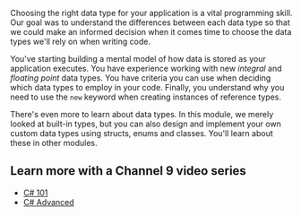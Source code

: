Choosing the right data type for your application is a vital programming skill.  Our goal was to understand the differences between each data type so that we could make an informed decision when it comes time to choose the data types we'll rely on when writing code.

You've starting building a mental model of how data is stored as your application executes.  You have experience working with new *integral* and *floating point* data types.  You have criteria you can use when deciding which data types to employ in your code.  Finally, you understand why you need to use the `new` keyword when creating instances of reference types.

There's even more to learn about data types.  In this module, we merely looked at built-in types, but you can also design and implement your own custom data types using structs, enums and classes.  You'll learn about these in other modules.

## Learn more with a Channel 9 video series

- [C# 101](https://channel9.msdn.com/Series/CSharp-101/?WT.mc_id=Educationalcsharp-c9-scottha&azure-portal=true)
- [C# Advanced](https://channel9.msdn.com/Series/C-Advanced/?&WT.mc_id=EducationalAdvancedCsharp-c9-niner&azure-portal=true)
